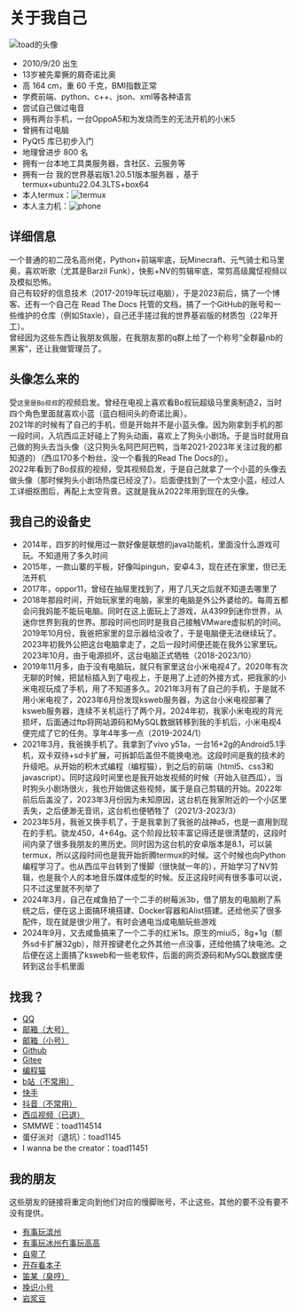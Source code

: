 # 关于我自己
![toad的头像](https://toads-docs.readthedocs.io/img/toad.jpg)
 - 2010/9/20 出生
 - 13岁被先辈撅的屑奇诺比奥
 - 高 164 cm，重 60 千克，BMI指数正常
 - 学费前端、python、c++、json、xml等各种语言
 - 尝试自己做过电音
 - 拥有两台手机，一台OppoA5和为发烧而生的无法开机的小米5
 - 曾拥有过电脑
 - PyQt5 库已初步入门
 - 地理曾进步 800 名
 - 拥有一台本地工具类服务器，含社区、云服务等
 - 拥有一台 我的世界基岩版1.20.51版本服务器 ，基于termux+ubuntu22.04.3LTS+box64
 - 本人termux：![termux](https://toads-docs.readthedocs.io/img/termux.jpg)
 - 本人主力机：![phone](https://toads-docs.readthedocs.io/img/phone.jpg)
## 详细信息
一个普通的初二茂名高州佬，Python+前端牢底，玩Minecraft、元气骑士和马里奥，喜欢听歌（尤其是Barzil Funk），快影+NV的剪辑牢底，常剪高级魔怔视频以及模拟恐怖。  
自己有较好的信息技术（2017-2019年玩过电脑），于是2023前后，搞了一个博客、还有一个自己在 Read The Docs 托管的文档，搞了一个GitHub的账号和一些维护的仓库（例如Staxle），自己还手搓过我的世界基岩版的材质包（22年开工）。  
曾经因为这些东西让我朋友佩服，在我朋友那的q群上给了一个称号“全群最nb的黑客”，还让我做管理员了。
## 头像怎么来的
受`这里是Bo叔叔`的视频启发。曾经在电视上喜欢看Bo叔玩超级马里奥制造2，当时四个角色里面就喜欢小蓝（蓝白相间头的奇诺比奥）。  
2021年的时候有了自己的手机，但是开始并不是小蓝头像。因为刚拿到手机的那一段时间，入坑西瓜正好碰上了狗头动画，喜欢上了狗头小剧场。于是当时就用自己做的狗头去当头像（这只狗头名阿巴阿巴鸭，当年2021-2023年关注过我的都知道的）（西瓜170多个粉丝，没一个看我的Read The Docs的）。  
2022年看到了Bo叔叔的视频，受其视频启发，于是自己就拿了一个小蓝的头像去做头像（那时候狗头小剧场热度已经没了）。后面便找到了一个太空小蓝，经过人工详细抠图后，再配上太空背景。这就是我从2022年用到现在的头像。
## 我自己的设备史
- 2014年，四岁的时候用过一款好像是联想的java功能机，里面没什么游戏可玩。不知道用了多久时间
- 2015年，一款山寨的平板，好像叫pingun，安卓4.3，现在还在家里，但已无法开机
- 2017年，oppor11，曾经在抽屉里找到了，用了几天之后就不知道去哪里了
- 2018年那段时间，开始玩家里的电脑，家里的电脑是外公外婆给的。每周五都会问我妈能不能玩电脑。同时在这上面玩上了游戏，从4399到迷你世界，从迷你世界到我的世界。那段时间也同时是我自己接触VMware虚拟机的时间。2019年10月份，我爸把家里的显示器给没收了，于是电脑便无法继续玩了。2023年初我外公把这台电脑拿走了，之后一段时间便还能在我外公家里玩。2023年10月，由于电源损坏，这台电脑正式牺牲（2018-2023/10）
- 2019年11月多，由于没有电脑玩，就只有家里这台小米电视4了。2020年有次无聊的时候，把鼠标插入到了电视上，于是用了上述的外接方式，把我家的小米电视玩成了手机，用了不知道多久。2021年3月有了自己的手机，于是就不用小米电视了，2023年6月份发现ksweb服务器，为这台小米电视部署了ksweb服务器，连续不关机运行了两个月。2024年初，我家小米电视的背光损坏，后面通过ftp将网站源码和MySQL数据转移到我的手机后，小米电视4便完成了它的任务。享年4年多一点（2019-2024/1）
- 2021年3月，我爸换手机了。我拿到了vivo y51a，一台16+2g的Android5.1手机，双卡双待+sd卡扩展，可拆卸后盖但不能换电池。这段时间是我的技术的升级吧。从开始的积木式编程（编程猫），到之后的前端（html5、css3和javascript）。同时这段时间里也是我开始发视频的时候（开始入驻西瓜），当时狗头小剧场很火，我也开始做这些视频，属于是自己剪辑的开始。2022年前后后盖没了，2023年3月份因为未知原因，这台机在我家附近的一个小区里丢失，之后便渺无音讯，这台机也便牺牲了（2021/3-2023/3）
- 2023年5月，我爸又换手机了，于是我拿到了我爸的战神a5，也是一直用到现在的手机。骁龙450，4+64g。这个阶段比较丰富记得还是很清楚的，这段时间内录了很多我朋友的黑历史。同时因为这台机的安卓版本是8.1，可以装termux，所以这段时间也是我开始折腾termux的时候。这个时候也向Python编程学习了。也从西瓜平台转到了慢脚（很快就一年的），开始学习了NV剪辑，也是我个人的本地音乐媒体成型的时候。反正这段时间有很多事可以说，只不过这里就不列举了
- 2024年3月，自己在咸鱼拍了一个二手的树莓派3b，借了朋友的电脑刷了系统之后，便在这上面搞环境搭建、Docker容器和Alist搭建。还给他买了很多配件，现在就是很少用了。有时会通电当成电脑玩些游戏
- 2024年9月，又去咸鱼搞来了一个二手的红米1s。原生的miui5，8g+1g（额外sd卡扩展32gb），除开按键老化之外其他一点没事，还给他搞了块电池。之后便在这上面搞了ksweb和一些老软件，后面的网页源码和MySQL数据库便转到这台手机里面
## 找我？
- [QQ](https://qm.qq.com/q/fvejngFkFa)
- [邮箱（大号）](mailto:xiaolan2332821@163.com)
- [邮箱（小号）](mailto:fakelanjian@outlook.com)
- [Github](https://github.com/toad114514)
- [Gitee](https://gitee.com/toadstool)
- [编程猫](https://shequ.codemao.cn/mobile/user/16551623)
- [b站（不常用）](https://m.bilibili.com/space/1797212029)
- [快手](https://v.kuaishou.com/xZd7oX)
- [抖音（不常用）](https://m.douyin.com/share/user/MS4wLjABAAAA6PVKsXhOQnDUq6NzC0iR0Yhexul5GSzhHaBQBK7iXQQ)
- [西瓜视频（已退）](https://m.ixigua.com/user/1156309825358958)
- SMMWE：toad114514
- 蛋仔派对（退坑）：toad1145
- I wanna be the creator：toad11451
## 我的朋友
这些朋友的链接将重定向到他们对应的慢脚账号，不止这些。其他的要不没有要不没有提供。
- [有事玩滨州](https://v.kuaishou.com/SHrgIA)
- [有事玩冰州冇事玩高高](https://v.kuaishou.com/Sal9Kc)
- [自卑了](https://v.kuaishou.com/SNQ6Dg)
- [开存看本子](https://v.kuaishou.com/U2mftf)
- [笛某（臭哼）](https://v.kuaishou.com/TSzPnO)
- [挽识小号](https://v.kuaishou.com/Q1QW4I)
- [岩浆豆](https://v.kuaishou.com/Sdb4DW)